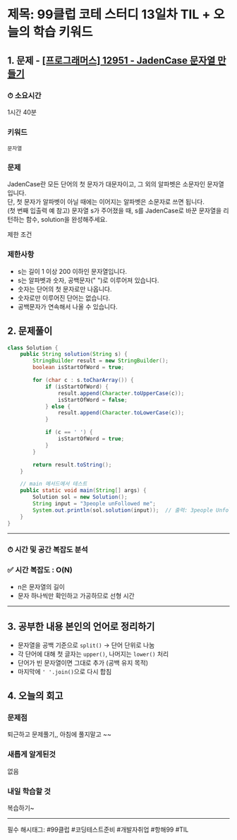 # 제목: 99클럽 코테 스터디 13일차 TIL + 오늘의 학습 키워드


## 1. 문제 - [[프로그래머스] 12951 - JadenCase 문자열 만들기](https://school.programmers.co.kr/learn/courses/30/lessons/12951)

### ⏱ 소요시간
1시간 40분

### 키워드
`문자열`

### 문제
JadenCase란 모든 단어의 첫 문자가 대문자이고, 그 외의 알파벳은 소문자인 문자열입니다.  
단, 첫 문자가 알파벳이 아닐 때에는 이어지는 알파벳은 소문자로 쓰면 됩니다.  
(첫 번째 입출력 예 참고)
문자열 s가 주어졌을 때, s를 JadenCase로 바꾼 문자열을 리턴하는 함수, solution을 완성해주세요.

제한 조건


### 제한사항
- s는 길이 1 이상 200 이하인 문자열입니다.
- s는 알파벳과 숫자, 공백문자(" ")로 이루어져 있습니다.
- 숫자는 단어의 첫 문자로만 나옵니다.
- 숫자로만 이루어진 단어는 없습니다.
- 공백문자가 연속해서 나올 수 있습니다.



## 2. 문제풀이
```java
class Solution {
    public String solution(String s) {
        StringBuilder result = new StringBuilder();
        boolean isStartOfWord = true;

        for (char c : s.toCharArray()) {
            if (isStartOfWord) {
                result.append(Character.toUpperCase(c));
                isStartOfWord = false;
            } else {
                result.append(Character.toLowerCase(c));
            }

            if (c == ' ') {
                isStartOfWord = true;
            }
        }

        return result.toString();
    }

    // main 메서드에서 테스트
    public static void main(String[] args) {
        Solution sol = new Solution();
        String input = "3people unFollowed me";
        System.out.println(sol.solution(input));  // 출력: 3people Unfollowed Me
    }
}
```
--- 
### ⏱ 시간 및 공간 복잡도 분석
### ✅ 시간 복잡도 : O(N)
- n은 문자열의 길이
- 문자 하나씩만 확인하고 가공하므로 선형 시간
---

## 3. 공부한 내용 본인의 언어로 정리하기
- 문자열을 공백 기준으로 `split()` → 단어 단위로 나눔
- 각 단어에 대해 첫 글자는 `upper()`, 나머지는 `lower()` 처리
- 단어가 빈 문자열이면 그대로 추가 (공백 유지 목적)
- 마지막에 `' '.join()`으로 다시 합침



## 4. 오늘의 회고
### 문제점
퇴근하고 문제풀기,, 아침에 풀지말고 ~~

### 새롭게 알게된것 
없음

### 내일 학습할 것
복습하기~

----
필수 해시태그: #99클럽 #코딩테스트준비 #개발자취업 #항해99 #TIL